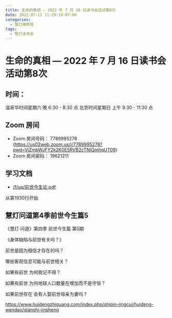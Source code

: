 ```yaml
---
title: 生命的真相 — 2022 年 7 月 16 日读书会活动第8次
date: 2022-07-11 11:29:19-07:00
categories:
  - 慧灯禅修班
tags:
  - 慧灯读书会
---
```

# 生命的真相 — 2022 年 7 月 16 日读书会活动第8次

## 时间：

温哥华时间星期六 晚 6:30 - 8:30 点
北京时间星期日 上午 9:30 - 11:30 点

## Zoom 房间

- Zoom 房间号码： 7789995278 (https://us02web.zoom.us/j/7789995278?pwd=VjZmbWJFY2k2K0E5RVB2cTNIQmhqUT09)
- Zoom 房间密码： 19621211

## 学习文档

- [/f/up/前世今生论.pdf](https://s3.ca-central-1.wasabisys.com/hddata/f.huidengchanxiu.net/hdv/f/up/前世今生论.pdf)

从第1930行开始

## 慧灯问道第4季前世今生篇5 

《慧灯·问道》第四季 前世今生篇 第5期

《身体缺陷与前世有关吗？》

前世是因为相信才存在的吗？

哪些客观信息可能与前世相关？

如果有前世 为何我记不得？

如果有前世 为何地球人口数量在增加而不是守恒？

如果前世存在 会有人娶前世母亲为妻吗？

<https://www.huidengzhiguang.com/index.php/shipin-jingcui/huideng-wendao/qianshi-jinsheng>